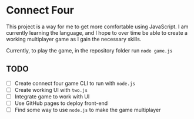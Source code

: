 # Connect Four

This project is a way for me to get more comfortable using JavaScript. I am currently learning the language, and I hope to over time be able to create a working multiplayer game as I gain the necessary skills.

Currently, to play the game, in the repository folder run `node game.js`

## TODO
- [ ] Create connect four game CLI to run with `node.js`
- [ ] Create working UI with `two.js`
- [ ] Integrate game to work with UI
- [ ] Use GitHub pages to deploy front-end
- [ ] Find some way to use `node.js` to make the game multiplayer